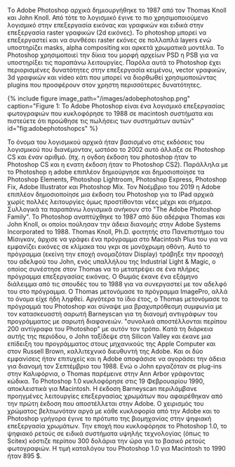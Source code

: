 Tο Adobe Photoshop αρχικά δημιουργήθηκε το 1987 από τον Thomas Knoll και John Knoll. Από τότε το λογισμικό έγινε το πιο χρησιμοποιούμενο λογισμικό στην επεξεργασία εικόνας και γραφικών και ειδικά στην επεξεργασία raster γραφικών (2d εικόνες). Το photoshop μπορεί να επεξεργαστεί και να συνθέσει raster εκόνες σε πολλαπλά layers ενώ υποστηρίζει masks, alpha compositing και αρκετά χρωματικά μοντέλα. Το Photoshop χρησιμοποιεί την δίκια του μορφή αρχείων PSD η PSB για να υποστηρίξει τις παραπάνω λειτουργίες. Παρόλα αυτά το Photoshop έχει περιορισμένες δυνατότητες στην επεξεργασία κειμένου, vector γραφικών, 3d γραφικών και video κάτι που μπορεί να διορθωθεί χρησιμοποιώντας plugins που προσφέρουν στον χρηστη περισσότερες δυνατότητες. 

{% include figure image_path="/images/adobephotoshop.png" caption="Figure 1: Το Adobe Photoshop είναι ένα λογισμικό επεξεργασίας φωτογραφιών που κυκλοφόρησε το 1988 σε macintosh συστήματα και πιστεύετε ότι προώθησε τις πωλήσεις των συστημάτων αυτών" id="fig:adobephotoshopcs" %}

Το όνομα του λογισμικού αρχικά ήταν βασισμένο στις εκδόσεις του λογισμικού που διανέμονταν, ωστόσο το 2002 αυτό άλλαξε σε Photoshop CS και έναν αριθμό. (πχ. η ογδοη έκδοση του photoshop ήταν το Photoshop CS και η ενατη έκδοση ήταν το Photoshop CS2). Παράλληλα με το Photoshop η adobe επιπλέον δημιούργησε και δημοσιοποίησε τα Photoshop Elements, Photoshop Lightroom, Photoshop Express, Photoshop Fix, Adobe Illustrator και Photoshop Mix. Τον Νοέμβριο του 2019 η Adobe επιπλέον δημοσιοποίησε μια έκδοση του Photoshop για το IPad αρχικά χωρίς πολλές λειτουργίες όμως προστίθονται νέες μέχρι και σήμερα. Συλλογικά τα παραπάνω λογισμικά ανήκουν στο "The Adobe Photoshop Family". Το Photoshop αναπτύχθηκε το 1987 από δύο αδέρφια Thomas και John Knoll, οι οποίοι πούλησαν την άδεια διανομής στην Adobe Systems Incorporated το 1988. Thomas Knoll, Ph.D. φοιτητής στο Πανεπιστήμιο του Μίσιγκαν, άρχισε να γράφει ένα πρόγραμμα στο Macintosh Plus του για να εμφανίζει εικόνες σε κλίμακα του γκρι σε μονόχρωμη οθόνη. Αυτό το πρόγραμμα (εκείνη την εποχή ονομαζόταν Display) τράβηξε την προσοχή του αδελφού του John, ενός υπαλλήλου της Industrial Light & Magic, ο οποίος συνέστησε στον Thomas να το μετατρέψει σε ένα πλήρες πρόγραμμα επεξεργασίας εικόνας. Ο Θωμάς έκανε ένα εξάμηνο διάλειμμα από τις σπουδές του το 1988 για να συνεργαστεί με τον αδελφό του στο πρόγραμμα. Ο Thomas μετονόμασε το πρόγραμμα ImagePro, αλλά το όνομα είχε ήδη ληφθεί. Αργότερα το ίδιο έτος, ο Thomas μετονόμασε το πρόγραμμά του Photoshop και σύναψε μια βραχυπρόθεσμη συμφωνία με τον κατασκευαστή σαρωτή Barneyscan για τη διανομή αντιγράφων του προγράμματος με σαρωτή διαφανειών. "συνολικά αποστέλλονται περίπου 200 αντίγραφα του Photoshop" με αυτόν τον τρόπο. Κατά τη διάρκεια αυτής της περιόδου, ο John ταξίδεψε στη Silicon Valley και έκανε μια επίδειξη του προγράμματος στους μηχανικούς της Apple Computer και στον Russell Brown, καλλιτεχνικό διευθυντή της Adobe. Και οι δύο εμφανίσεις ήταν επιτυχείς και η Adobe αποφάσισε να αγοράσει την άδεια για διανομή τον Σεπτέμβριο του 1988. Ενώ ο John εργαζόταν σε plug-ins στην Καλιφόρνια, ο Thomas παρέμεινε στην Ann Arbor γράφοντας κώδικα. Το Photoshop 1.0 κυκλοφόρησε στις 19 Φεβρουαρίου 1990, αποκλειστικά για Macintosh. Η έκδοση Barneyscan περιλάμβανε προηγμένες λειτουργίες επεξεργασίας χρωμάτων που αφαιρέθηκαν από την πρώτη έκδοση που αποστέλλεται στην Adobe. Ο χειρισμός του χρώματος βελτιωνόταν αργά με κάθε κυκλοφορία από την Adobe και το Photoshop γρήγορα έγινε το πρότυπο της βιομηχανίας στην ψηφιακή επεξεργασία χρωμάτων. Την εποχή που κυκλοφόρησε το Photoshop 1.0, το ψηφιακό ρετούς σε ειδικά συστήματα υψηλής τεχνολογίας (όπως το Scitex) κόστιζε περίπου 300 δολάρια την ώρα για το βασικό ρετούς φωτογραφιών. Η τιμή καταλόγου του Photoshop 1.0 για Macintosh το 1990 ήταν 895 $.

